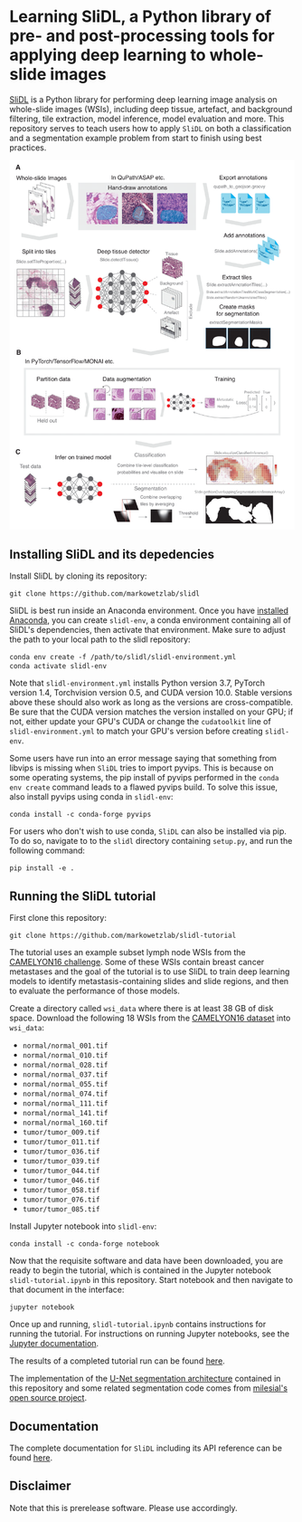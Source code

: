 Learning SliDL, a Python library of pre- and post-processing tools for applying deep learning to whole-slide images
=====
[SliDL](https://github.com/markowetzlab/slidml) is a Python library for performing deep learning image analysis on whole-slide images (WSIs), including deep tissue, artefact, and background filtering, tile extraction, model inference, model evaluation and more. This repository serves to teach users how to apply `SliDL` on both a classification and a segmentation example problem from start to finish using best practices.

<p align="center">
  <img src="https://raw.githubusercontent.com/markowetzlab/slidl/main/docs/source/_static/figure1.png" width="700" />
</p>

Installing SliDL and its depedencies
----
Install SliDL by cloning its repository:
```
git clone https://github.com/markowetzlab/slidl
```

SliDL is best run inside an Anaconda environment. Once you have [installed Anaconda](https://docs.anaconda.com/anaconda/install), you can create `slidl-env`, a conda environment containing all of SliDL's dependencies, then activate that environment. Make sure to adjust the path to your local path to the slidl repository:
```
conda env create -f /path/to/slidl/slidl-environment.yml
conda activate slidl-env
```
Note that `slidl-environment.yml` installs Python version 3.7, PyTorch version 1.4, Torchvision version 0.5, and CUDA version 10.0. Stable versions above these should also work as long as the versions are cross-compatible. Be sure that the CUDA version matches the version installed on your GPU; if not, either update your GPU's CUDA or change the `cudatoolkit` line of `slidl-environment.yml` to match your GPU's version before creating `slidl-env`.

Some users have run into an error message saying that something from libvips is missing when `SliDL` tries to import pyvips. This is because on some operating systems, the pip install of pyvips performed in the ```conda env create``` command leads to a flawed pyvips build. To solve this issue, also install pyvips using conda in `slidl-env`:
```
conda install -c conda-forge pyvips
```

For users who don't wish to use conda, `SliDL` can also be installed via pip. To do so, navigate to to the `slidl` directory containing `setup.py`, and run the following command:
```
pip install -e .
```

Running the SliDL tutorial
----
First clone this repository:
```
git clone https://github.com/markowetzlab/slidl-tutorial
```
The tutorial uses an example subset lymph node WSIs from the [CAMELYON16 challenge](https://camelyon16.grand-challenge.org/). Some of these WSIs contain breast cancer metastases and the goal of the tutorial is to use SliDL to train deep learning models to identify metastasis-containing slides and slide regions, and then to evaluate the performance of those models.

Create a directory called `wsi_data` where there is at least 38 GB of disk space. Download the following 18 WSIs from the [CAMELYON16 dataset](https://drive.google.com/drive/folders/0BzsdkU4jWx9Ba2x1NTZhdzQ5Zjg?resourcekey=0-g2TRih6YKi5P2O1SiBB1LA) into `wsi_data`:

* `normal/normal_001.tif`
* `normal/normal_010.tif`
* `normal/normal_028.tif`
* `normal/normal_037.tif`
* `normal/normal_055.tif`
* `normal/normal_074.tif`
* `normal/normal_111.tif`
* `normal/normal_141.tif`
* `normal/normal_160.tif`
* `tumor/tumor_009.tif`
* `tumor/tumor_011.tif`
* `tumor/tumor_036.tif`
* `tumor/tumor_039.tif`
* `tumor/tumor_044.tif`
* `tumor/tumor_046.tif`
* `tumor/tumor_058.tif`
* `tumor/tumor_076.tif`
* `tumor/tumor_085.tif`

Install Jupyter notebook into `slidl-env`:
```
conda install -c conda-forge notebook
```
Now that the requisite software and data have been downloaded, you are ready to begin the tutorial, which is contained in the Jupyter notebook `slidl-tutorial.ipynb` in this repository. Start notebook and then navigate to that document in the interface:
```
jupyter notebook
```
Once up and running, `slidl-tutorial.ipynb` contains instructions for running the tutorial. For instructions on running Jupyter notebooks, see the [Jupyter documentation](https://jupyter.org/documentation).

The results of a completed tutorial run can be found [here](https://doi.org/10.5281/zenodo.5006409).

The implementation of the [U-Net segmentation architecture](https://arxiv.org/abs/1505.04597) contained in this repository and some related segmentation code comes from [milesial's](https://github.com/milesial) [open source project](https://github.com/milesial/Pytorch-UNet).

Documentation
----
The complete documentation for `SliDL` including its API reference can be found [here](https://slidl.readthedocs.io/).

Disclaimer
----
Note that this is prerelease software. Please use accordingly.
